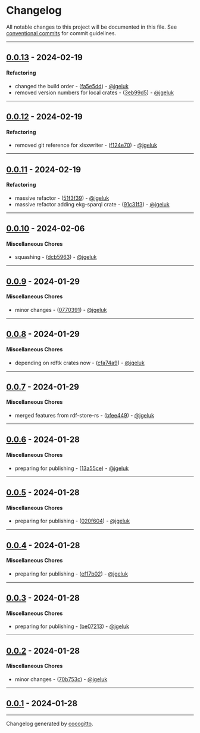 # Changelog
All notable changes to this project will be documented in this file. See [conventional commits](https://www.conventionalcommits.org/) for commit guidelines.

- - -
## [0.0.13](https://github.com/EKGF/ekg-rs/compare/0.0.12..0.0.13) - 2024-02-19
#### Refactoring
- changed the build order - ([fa5e5dd](https://github.com/EKGF/ekg-rs/commit/fa5e5ddf5262a41b2a7bff403cd1f86c93e81801)) - [@jgeluk](https://github.com/jgeluk)
- removed version numbers for local crates - ([3eb99d5](https://github.com/EKGF/ekg-rs/commit/3eb99d5f33711fc0b16b99a199d8aa4cfb7f98ec)) - [@jgeluk](https://github.com/jgeluk)

- - -

## [0.0.12](https://github.com/EKGF/ekg-rs/compare/0.0.11..0.0.12) - 2024-02-19
#### Refactoring
- removed git reference for xlsxwriter - ([f124e70](https://github.com/EKGF/ekg-rs/commit/f124e708aaf308048bd3ffb85f47bddc79ba0495)) - [@jgeluk](https://github.com/jgeluk)

- - -

## [0.0.11](https://github.com/EKGF/ekg-rs/compare/0.0.10..0.0.11) - 2024-02-19
#### Refactoring
- massive refactor - ([51f3f39](https://github.com/EKGF/ekg-rs/commit/51f3f3941451ea61ace9b4928327e9a93e3b06d5)) - [@jgeluk](https://github.com/jgeluk)
- massive refactor adding ekg-sparql crate - ([91c31f3](https://github.com/EKGF/ekg-rs/commit/91c31f36affee048e82cc4c418afe01f40fde173)) - [@jgeluk](https://github.com/jgeluk)

- - -

## [0.0.10](https://github.com/EKGF/ekg-rs/compare/0.0.9..0.0.10) - 2024-02-06
#### Miscellaneous Chores
- squashing - ([dcb5963](https://github.com/EKGF/ekg-rs/commit/dcb59637040662b443dee3a20216735379238e8a)) - [@jgeluk](https://github.com/jgeluk)

- - -

## [0.0.9](https://github.com/EKGF/ekg-rs/compare/0.0.8..0.0.9) - 2024-01-29
#### Miscellaneous Chores
- minor changes - ([0770391](https://github.com/EKGF/ekg-rs/commit/0770391fec057dae5f144a525628209fab83e1e3)) - [@jgeluk](https://github.com/jgeluk)

- - -

## [0.0.8](https://github.com/EKGF/ekg-rs/compare/0.0.7..0.0.8) - 2024-01-29
#### Miscellaneous Chores
- depending on rdftk crates now - ([cfa74a9](https://github.com/EKGF/ekg-rs/commit/cfa74a9f26486ee944ee4bc268417e6a5f17359c)) - [@jgeluk](https://github.com/jgeluk)

- - -

## [0.0.7](https://github.com/EKGF/ekg-rs/compare/0.0.6..0.0.7) - 2024-01-29
#### Miscellaneous Chores
- merged features from rdf-store-rs - ([bfee449](https://github.com/EKGF/ekg-rs/commit/bfee4491a398bd1f10af56f2ea740a41d83cfc6c)) - [@jgeluk](https://github.com/jgeluk)

- - -

## [0.0.6](https://github.com/EKGF/ekg-rs/compare/0.0.5..0.0.6) - 2024-01-28
#### Miscellaneous Chores
- preparing for publishing - ([13a55ce](https://github.com/EKGF/ekg-rs/commit/13a55ced95563657df0d7c950d2d527622d6a6a8)) - [@jgeluk](https://github.com/jgeluk)

- - -

## [0.0.5](https://github.com/EKGF/ekg-rs/compare/0.0.4..0.0.5) - 2024-01-28
#### Miscellaneous Chores
- preparing for publishing - ([020f604](https://github.com/EKGF/ekg-rs/commit/020f604c86948415c95668849e4643b0def552e4)) - [@jgeluk](https://github.com/jgeluk)

- - -

## [0.0.4](https://github.com/EKGF/ekg-rs/compare/0.0.3..0.0.4) - 2024-01-28
#### Miscellaneous Chores
- preparing for publishing - ([ef17b02](https://github.com/EKGF/ekg-rs/commit/ef17b02aacbf2ec7b67cfe2f37e70250cb2f7561)) - [@jgeluk](https://github.com/jgeluk)

- - -

## [0.0.3](https://github.com/EKGF/ekg-rs/compare/0.0.2..0.0.3) - 2024-01-28
#### Miscellaneous Chores
- preparing for publishing - ([be07213](https://github.com/EKGF/ekg-rs/commit/be07213c725e0f277b23b25ad6c6fc6d1278a48e)) - [@jgeluk](https://github.com/jgeluk)

- - -

## [0.0.2](https://github.com/EKGF/ekg-rs/compare/0.0.1..0.0.2) - 2024-01-28
#### Miscellaneous Chores
- minor changes - ([70b753c](https://github.com/EKGF/ekg-rs/commit/70b753cdb4a3e7b8cc3d901bf10a9829b6d4d38c)) - [@jgeluk](https://github.com/jgeluk)

- - -

## [0.0.1](https://github.com/EKGF/ekg-rs/compare/f760c32101efe23d3b0b12e8e1dafbd3adea8e78..0.0.1) - 2024-01-28

- - -

Changelog generated by [cocogitto](https://github.com/cocogitto/cocogitto).
